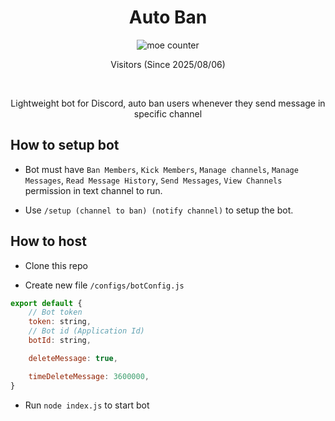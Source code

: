 <h1 align="center">
    Auto Ban
</h1>

<p align="center">
    <img src="https://count.getloli.com/@Auto-Ban?name=Auto-Ban&theme=gelbooru&padding=7&offset=0&align=center&scale=1&pixelated=1&darkmode=auto" alt="moe counter" />
    <p align="center"> Visitors (Since 2025/08/06) </p>
    <br>
    <p align="center"> Lightweight bot for Discord, auto ban users whenever they send message in specific channel </p>
</p>

## How to setup bot
 - Bot must have `Ban Members`, `Kick Members`, `Manage channels`, `Manage Messages`, `Read Message History`, `Send Messages`, `View Channels` permission in text channel to run.

 - Use `/setup (channel to ban) (notify channel)` to setup the bot.

## How to host
 - Clone this repo
  
 - Create new file `/configs/botConfig.js`

```javascript
export default {
    // Bot token
    token: string,
    // Bot id (Application Id)
    botId: string,

    deleteMessage: true,

    timeDeleteMessage: 3600000,
}
```
 - Run `node index.js` to start bot
